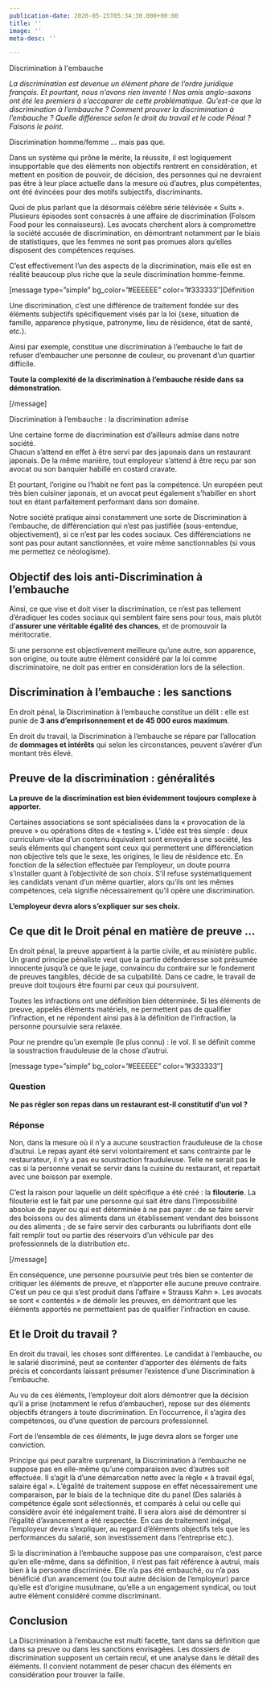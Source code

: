 ```yaml
---
publication-date: 2020-05-25T05:34:30.000+00:00
title: ''
image: ''
meta-desc: ''

---
```

Discrimination à l'embauche 

_La discrimination est devenue un élément phare de l’ordre juridique français. Et pourtant, nous n’avons rien inventé ! Nos amis anglo-saxons ont été les premiers à s’accaparer de cette problématique. Qu’est-ce que la discrimination à l’embauche ? Comment prouver la discrimination à l’embauche ? Quelle différence selon le droit du travail et le code Pénal ? Faisons le point._

Discrimination homme/femme … mais pas que.

Dans un système qui prône le mérite, la réussite, il est logiquement insupportable que des éléments non objectifs rentrent en considération, et mettent en position de pouvoir, de décision, des personnes qui ne devraient pas être à leur place actuelle dans la mesure où d’autres, plus compétentes, ont été évincées pour des motifs subjectifs, discriminants.

Quoi de plus parlant que la désormais célèbre série télévisée « Suits ». Plusieurs épisodes sont consacrés à une affaire de discrimination (Folsom Food pour les connaisseurs). Les avocats cherchent alors à compromettre la société accusée de discrimination, en démontrant notamment par le biais de statistiques, que les femmes ne sont pas promues alors qu’elles disposent des compétences requises.

C’est effectivement l’un des aspects de la discrimination, mais elle est en réalité beaucoup plus riche que la seule discrimination homme-femme.

\[message type=”simple” bg_color=”#EEEEEE” color=”#333333″\]Définition

Une discrimination, c’est une différence de traitement fondée sur des éléments subjectifs spécifiquement visés par la loi (sexe, situation de famille, apparence physique, patronyme, lieu de résidence, état de santé, etc.).

Ainsi par exemple, constitue une discrimination à l’embauche le fait de refuser d’embaucher une personne de couleur, ou provenant d’un quartier difficile.

**Toute la complexité de la discrimination à l’embauche réside dans sa démonstration.**

\[/message\]

Discrimination à l’embauche : la discrimination admise

Une certaine forme de discrimination est d’ailleurs admise dans notre société.  
Chacun s’attend en effet à être servi par des japonais dans un restaurant japonais. De la même manière, tout employeur s’attend à être reçu par son avocat ou son banquier habillé en costard cravate.

Et pourtant, l’origine ou l’habit ne font pas la compétence. Un européen peut très bien cuisiner japonais, et un avocat peut également s’habiller en short tout en étant parfaitement performant dans son domaine.

Notre société pratique ainsi constamment une sorte de Discrimination à l’embauche, de différenciation qui n’est pas justifiée (sous-entendue, objectivement), si ce n’est par les codes sociaux. Ces différenciations ne sont pas pour autant sanctionnées, et voire même sanctionnables (si vous me permettez ce néologisme).

## Objectif des lois anti-Discrimination à l’embauche

Ainsi, ce que vise et doit viser la discrimination, ce n’est pas tellement d’éradiquer les codes sociaux qui semblent faire sens pour tous, mais plutôt d’**assurer une véritable égalité des chances**, et de promouvoir la méritocratie.

Si une personne est objectivement meilleure qu’une autre, son apparence, son origine, ou toute autre élément considéré par la loi comme discriminatoire, ne doit pas entrer en considération lors de la sélection.

## Discrimination à l’embauche : les sanctions

En droit pénal, la Discrimination à l’embauche constitue un délit : elle est punie de **3 ans d’emprisonnement et de 45 000 euros maximum**.

En droit du travail, la Discrimination à l’embauche se répare par l’allocation de **dommages et intérêts** qui selon les circonstances, peuvent s’avérer d’un montant très élevé.

## Preuve de la discrimination : généralités

**La preuve de la discrimination est bien évidemment toujours complexe à apporter.**

Certaines associations se sont spécialisées dans la « provocation de la preuve » ou opérations dites de « testing ». L’idée est très simple : deux curriculum-vitae d’un contenu équivalent sont envoyés à une société, les seuls éléments qui changent sont ceux qui permettent une différenciation non objective tels que le sexe, les origines, le lieu de résidence etc. En fonction de la sélection effectuée par l’employeur, un doute pourra s’installer quant à l’objectivité de son choix. S’il refuse systématiquement les candidats venant d’un même quartier, alors qu’ils ont les mêmes compétences, cela signifie nécessairement qu’il opère une discrimination.

**L’employeur devra alors s’expliquer sur ses choix.**

## Ce que dit le Droit pénal en matière de preuve …

En droit pénal, la preuve appartient à la partie civile, et au ministère public. Un grand principe pénaliste veut que la partie défenderesse soit présumée innocente jusqu’à ce que le juge, convaincu du contraire sur le fondement de preuves tangibles, décide de sa culpabilité. Dans ce cadre, le travail de preuve doit toujours être fourni par ceux qui poursuivent.

Toutes les infractions ont une définition bien déterminée. Si les éléments de preuve, appelés éléments matériels, ne permettent pas de qualifier l’infraction, et ne répondent ainsi pas à la définition de l’infraction, la personne poursuivie sera relaxée.

Pour ne prendre qu’un exemple (le plus connu) : le vol. Il se définit comme la soustraction frauduleuse de la chose d’autrui.

\[message type=”simple” bg_color=”#EEEEEE” color=”#333333″\]

### Question

**Ne pas régler son repas dans un restaurant est-il constitutif d’un vol ?**

### Réponse

Non, dans la mesure où il n’y a aucune soustraction frauduleuse de la chose d’autrui. Le repas ayant été servi volontairement et sans contrainte par le restaurateur, il n’y a pas eu soustraction frauduleuse. Telle ne serait pas le cas si la personne venait se servir dans la cuisine du restaurant, et repartait avec une boisson par exemple.

C’est la raison pour laquelle un délit spécifique a été créé : la **filouterie**. La filouterie est le fait par une personne qui sait être dans l’impossibilité absolue de payer ou qui est déterminée à ne pas payer : de se faire servir des boissons ou des aliments dans un établissement vendant des boissons ou des aliments ; de se faire servir des carburants ou lubrifiants dont elle fait remplir tout ou partie des réservoirs d’un véhicule par des professionnels de la distribution etc.

\[/message\]

En conséquence, une personne poursuivie peut très bien se contenter de critiquer les éléments de preuve, et n’apporter elle aucune preuve contraire. C’est un peu ce qui s’est produit dans l’affaire « Strauss Kahn ». Les avocats se sont « contentés » de démolir les preuves, en démontrant que les éléments apportés ne permettaient pas de qualifier l’infraction en cause.

## Et le Droit du travail ?

En droit du travail, les choses sont différentes. Le candidat à l’embauche, ou le salarié discriminé, peut se contenter d’apporter des éléments de faits précis et concordants laissant présumer l’existence d’une Discrimination à l’embauche.

Au vu de ces éléments, l’employeur doit alors démontrer que la décision qu’il a prise (notamment le refus d’embaucher), repose sur des éléments objectifs étrangers à toute discrimination. En l’occurrence, il s’agira des compétences, ou d’une question de parcours professionnel.

Fort de l’ensemble de ces éléments, le juge devra alors se forger une conviction.

Principe qui peut paraître surprenant, la Discrimination à l’embauche ne suppose pas en elle-même qu’une comparaison avec d’autres soit effectuée. Il s’agit là d’une démarcation nette avec la règle « à travail égal, salaire égal ». L’égalité de traitement suppose en effet nécessairement une comparaison, par le biais de la technique dite du panel (Des salariés à compétence égale sont sélectionnés, et comparés à celui ou celle qui considère avoir été inégalement traité. Il sera alors aisé de démontrer si l’égalité d’avancement a été respectée. En cas de traitement inégal, l’employeur devra s’expliquer, au regard d’éléments objectifs tels que les performances du salarié, son investissement dans l’entreprise etc.).

Si la discrimination à l’embauche suppose pas une comparaison, c’est parce qu’en elle-même, dans sa définition, il n’est pas fait référence à autrui, mais bien à la personne discriminée. Elle n’a pas été embauché, ou n’a pas bénéficié d’un avancement (ou tout autre décision de l’employeur) parce qu’elle est d’origine musulmane, qu’elle a un engagement syndical, ou tout autre élément considéré comme discriminant.

## Conclusion

La Discrimination à l’embauche est multi facette, tant dans sa définition que dans sa preuve ou dans les sanctions envisagées. Les dossiers de discrimination supposent un certain recul, et une analyse dans le détail des éléments. Il convient notamment de peser chacun des éléments en considération pour trouver la faille.